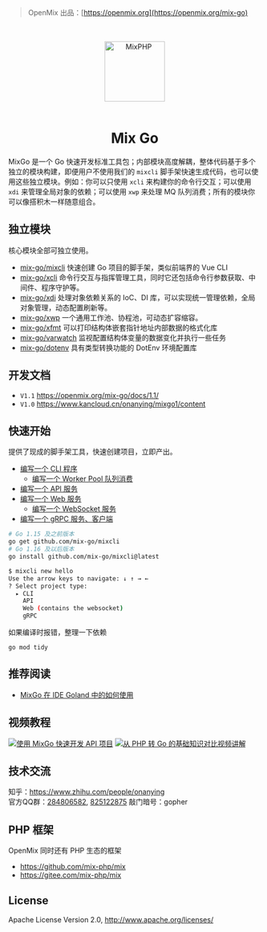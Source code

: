 > OpenMix 出品：[https://openmix.org](https://openmix.org/mix-go)

<p align="center">
    <br>
    <br>
    <img src="https://openmix.org/static/image/logo_go.png" width="120" alt="MixPHP">
    <br>
    <br>
</p>

<h1 align="center">Mix Go</h1>

MixGo 是一个 Go 快速开发标准工具包；内部模块高度解耦，整体代码基于多个独立的模块构建，即便用户不使用我们的 `mixcli` 脚手架快速生成代码，也可以使用这些独立模块。例如：你可以只使用 `xcli` 来构建你的命令行交互；可以使用 `xdi` 来管理全局对象的依赖；可以使用 `xwp` 来处理 MQ 队列消费；所有的模块你可以像搭积木一样随意组合。

## 独立模块

核心模块全部可独立使用。

- [mix-go/mixcli](src/mixcli) 快速创建 Go 项目的脚手架，类似前端界的 Vue CLI
- [mix-go/xcli](src/xcli) 命令行交互与指挥管理工具，同时它还包括命令行参数获取、中间件、程序守护等。
- [mix-go/xdi](src/xdi) 处理对象依赖关系的 IoC、DI 库，可以实现统一管理依赖，全局对象管理，动态配置刷新等。
- [mix-go/xwp](src/xwp) 一个通用工作池、协程池，可动态扩容缩容。
- [mix-go/xfmt](src/xfmt) 可以打印结构体嵌套指针地址内部数据的格式化库
- [mix-go/varwatch](src/varwatch) 监视配置结构体变量的数据变化并执行一些任务
- [mix-go/dotenv](src/dotenv) 具有类型转换功能的 DotEnv 环境配置库

## 开发文档

- `V1.1` https://openmix.org/mix-go/docs/1.1/
- `V1.0` https://www.kancloud.cn/onanying/mixgo1/content

## 快速开始

提供了现成的脚手架工具，快速创建项目，立即产出。

- [编写一个 CLI 程序](examples/cli-skeleton#readme)
  - [编写一个 Worker Pool 队列消费](examples/cli-skeleton#%E7%BC%96%E5%86%99%E4%B8%80%E4%B8%AA-worker-pool-%E9%98%9F%E5%88%97%E6%B6%88%E8%B4%B9)
- [编写一个 API 服务](examples/api-skeleton#readme)
- [编写一个 Web 服务](examples/web-skeleton#readme)
  - [编写一个 WebSocket 服务](examples/web-skeleton#%E7%BC%96%E5%86%99%E4%B8%80%E4%B8%AA-WebSocket-%E6%9C%8D%E5%8A%A1)
- [编写一个 gRPC 服务、客户端](examples/grpc-skeleton#readme)


```bash
# Go 1.15 及之前版本
go get github.com/mix-go/mixcli
# Go 1.16 及以后版本
go install github.com/mix-go/mixcli@latest
```


```bash
$ mixcli new hello
Use the arrow keys to navigate: ↓ ↑ → ← 
? Select project type:
  ▸ CLI
    API
    Web (contains the websocket)
    gRPC
```

如果编译时报错，整理一下依赖

~~~
go mod tidy
~~~

## 推荐阅读

- [MixGo 在 IDE Goland 中的如何使用](https://zhuanlan.zhihu.com/p/391857663)

## 视频教程

[![使用 MixGo 快速开发 API 项目](https://openstr.com/cover/aa328ff33de085aa8fc87301056f3407.jpg?size=small&share=true)](https://openstr.com/watch/aa328ff33de085aa8fc87301056f3407)
[![从 PHP 转 Go 的基础知识对比视频讲解](https://openstr.com/cover/41e9dc609cb8f9a4530fe8f7a37f1130.jpg?size=small&share=true)](https://openstr.com/watch/41e9dc609cb8f9a4530fe8f7a37f1130)

## 技术交流

知乎：https://www.zhihu.com/people/onanying    
官方QQ群：[284806582](https://shang.qq.com/wpa/qunwpa?idkey=b3a8618d3977cda4fed2363a666b081a31d89e3d31ab164497f53b72cf49968a), [825122875](http://shang.qq.com/wpa/qunwpa?idkey=d2908b0c7095fc7ec63a2391fa4b39a8c5cb16952f6cfc3f2ce4c9726edeaf20) 敲门暗号：gopher

## PHP 框架

OpenMix 同时还有 PHP 生态的框架

- https://github.com/mix-php/mix
- https://gitee.com/mix-php/mix

## License

Apache License Version 2.0, http://www.apache.org/licenses/
